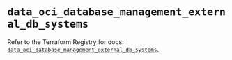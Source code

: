 # `data_oci_database_management_external_db_systems`

Refer to the Terraform Registry for docs: [`data_oci_database_management_external_db_systems`](https://registry.terraform.io/providers/oracle/oci/6.18.0/docs/data-sources/database_management_external_db_systems).
